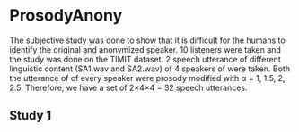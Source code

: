 # ProsodyAnony
The subjective study was done to show that it is difficult for the humans to identify the original and anonymized speaker. 10 listeners were taken and the study was done on the TIMIT dataset. 2 speech utterance of different linguistic content (SA1.wav and SA2.wav) of 4 speakers of were taken. Both the utterance of of every speaker were prosody modified with α = 1, 1.5, 2, 2.5. Therefore, we have a set of 2×4×4 = 32 speech utterances. 
## Study 1

